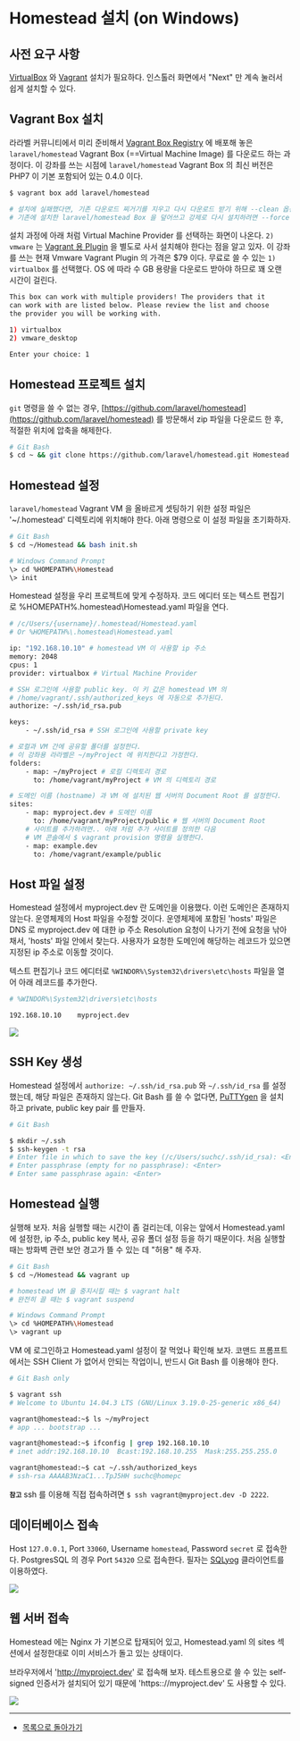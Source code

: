 # Homestead 설치 (on Windows)

## 사전 요구 사항

[VirtualBox](https://www.virtualbox.org/wiki/Downloads) 와 [Vagrant](http://www.vagrantup.com/downloads.html) 설치가 필요하다. 인스톨러 화면에서 "Next" 만 계속 눌러서 쉽게 설치할 수 있다.
 
## Vagrant Box 설치

라라벨 커뮤니티에서 미리 준비해서 [Vagrant Box Registry](https://atlas.hashicorp.com/boxes/search) 에 배포해 놓은 `laravel/homestead` Vagrant Box (==Virtual Machine Image) 를 다운로드 하는 과정이다. 이 강좌를 쓰는 시점에 `laravel/homestead` Vagrant Box 의 최신 버전은 PHP7 이 기본 포함되어 있는 0.4.0 이다.

```bash
$ vagrant box add laravel/homestead

# 설치에 실패했다면, 기존 다운로드 찌거기를 지우고 다시 다운로드 받기 위해 --clean 옵션 스위치를 붙여야 한다.
# 기존에 설치한 laravel/homestead Box 을 덮어쓰고 강제로 다시 설치하려면 --force 옵션 스위치를 붙인다.
```

설치 과정에 아래 처럼 Virtual Machine Provider 를 선택하는 화면이 나온다. `2) vmware` 는 [Vagrant 용 Plugin](http://www.vagrantup.com/vmware) 을 별도로 사서 설치해야 한다는 점을 알고 있자. 이 강좌를 쓰는 현재 Vmware Vagrant Plugin 의 가격은 $79 이다. 무료로 쓸 수 있는 `1) virtualbox` 를 선택했다. OS 에 따라 수 GB 용량을 다운로드 받아야 하므로 꽤 오랜 시간이 걸린다.

```bash
This box can work with multiple providers! The providers that it
can work with are listed below. Please review the list and choose
the provider you will be working with.

1) virtualbox
2) vmware_desktop

Enter your choice: 1
```

## Homestead 프로젝트 설치

`git` 명령을 쓸 수 없는 경우, [https://github.com/laravel/homestead](https://github.com/laravel/homestead) 를 방문해서 zip 파일을 다운로드 한 후, 적절한 위치에 압축을 해제한다. 

```bash
# Git Bash
$ cd ~ && git clone https://github.com/laravel/homestead.git Homestead
```

## Homestead 설정

`laravel/homestead` Vagrant VM 을 올바르게 셋팅하기 위한 설정 파일은 '~/.homestead' 디렉토리에 위치해야 한다. 아래 명령으로 이 설정 파일을 초기화하자.

```bash
# Git Bash
$ cd ~/Homestead && bash init.sh

# Windows Command Prompt
\> cd %HOMEPATH%\Homestead
\> init
```

Homestead 설정을 우리 프로젝트에 맞게 수정하자. 코드 에디터 또는 텍스트 편집기로 %HOMEPATH%\.homestead\Homestead.yaml 파일을 연다.

```bash
# /c/Users/{username}/.homestead/Homestead.yaml
# Or %HOMEPATH%\.homestead\Homestead.yaml

ip: "192.168.10.10" # homestead VM 이 사용할 ip 주소
memory: 2048
cpus: 1
provider: virtualbox # Virtual Machine Provider

# SSH 로그인에 사용할 public key. 이 키 값은 homestead VM 의 
# /home/vagrant/.ssh/authorized_keys 에 자동으로 추가된다.
authorize: ~/.ssh/id_rsa.pub 

keys:
    - ~/.ssh/id_rsa # SSH 로그인에 사용할 private key

# 로컬과 VM 간에 공유할 폴더를 설정한다.
# 이 강좌용 라라벨은 ~/myProject 에 위치한다고 가정한다.
folders:
    - map: ~/myProject # 로컬 디렉토리 경로
      to: /home/vagrant/myProject # VM 의 디렉토리 경로

# 도메인 이름 (hostname) 과 VM 에 설치된 웹 서버의 Document Root 를 설정한다.
sites:
    - map: myproject.dev # 도메인 이름
      to: /home/vagrant/myProject/public # 웹 서버의 Document Root
    # 사이트를 추가하려면.. 아래 처럼 추가 사이트를 정의한 다음
    # VM 콘솔에서 $ vagrant provision 명령을 실행한다.
    - map: example.dev
      to: /home/vagrant/example/public
```

## Host 파일 설정

Homestead 설정에서 myproject.dev 란 도메인을 이용했다. 이런 도메인은 존재하지 않는다. 운영체제의 Host 파일을 수정할 것이다. 운영체제에 포함된 'hosts' 파일은 DNS 로 myproject.dev 에 대한 ip 주소 Resolution 요청이 나가기 전에 요청을 낚아 채서, 'hosts' 파일 안에서 찾는다. 사용자가 요청한 도메인에 해당하는 레코드가 있으면 지정된 ip 주소로 이동할 것이다.

텍스트 편집기나 코드 에디터로 `%WINDOR%\System32\drivers\etc\hosts` 파일을 열어 아래 레코드를 추가한다.

```bash
# %WINDOR%\System32\drivers\etc\hosts

192.168.10.10    myproject.dev
```

![](./images/02-install-homestead-windows-img-01.png)

## SSH Key 생성

Homestead 설정에서 `authorize: ~/.ssh/id_rsa.pub` 와 `~/.ssh/id_rsa` 를 설정했는데, 해당 파일은 존재하지 않는다. Git Bash 를 쓸 수 없다면, [PuTTYgen](http://www.chiark.greenend.org.uk/~sgtatham/putty/download.html) 을 설치하고 private, public key pair 를 만들자.
 
```bash
# Git Bash

$ mkdir ~/.ssh
$ ssh-keygen -t rsa
# Enter file in which to save the key (/c/Users/suchc/.ssh/id_rsa): <Enter>
# Enter passphrase (empty for no passphrase): <Enter>
# Enter same passphrase again: <Enter>
```

## Homestead 실행

실행해 보자. 처음 실행할 때는 시간이 좀 걸리는데, 이유는 앞에서 Homestead.yaml 에 설정한, ip 주소, public key 복사, 공유 폴더 설정 등을 하기 때문이다. 처음 실행할 때는 방화벽 관련 보안 경고가 뜰 수 있는 데 "허용" 해 주자. 

```bash
# Git Bash
$ cd ~/Homestead && vagrant up

# homestead VM 을 중지시킬 때는 $ vagrant halt
# 완전히 끌 때는 $ vagrant suspend

# Windows Command Prompt
\> cd %HOMEPATH%\Homestead
\> vagrant up
```

VM 에 로그인하고 Homestead.yaml 설정이 잘 먹었나 확인해 보자. 코맨드 프롬프트에서는 SSH Client 가 없어서 안되는 작업이니, 반드시 Git Bash 를 이용해야 한다.

```bash
# Git Bash only

$ vagrant ssh
# Welcome to Ubuntu 14.04.3 LTS (GNU/Linux 3.19.0-25-generic x86_64)

vagrant@homestead:~$ ls ~/myProject
# app ... bootstrap ...

vagrant@homestead:~$ ifconfig | grep 192.168.10.10
# inet addr:192.168.10.10  Bcast:192.168.10.255  Mask:255.255.255.0

vagrant@homestead:~$ cat ~/.ssh/authorized_keys
# ssh-rsa AAAAB3NzaC1...TpJ5HH suchc@homepc
```

**`참고`** ssh 를 이용해 직접 접속하려면 `$ ssh vagrant@myproject.dev -D 2222`. 

## 데이터베이스 접속

Host `127.0.0.1`, Port `33060`, Username `homestead`, Password `secret` 로 접속한다. PostgresSQL 의 경우 Port `54320` 으로 접속한다. 필자는 [SQLyog](https://code.google.com/p/sqlyog/wiki/Downloads) 클라이언트를 이용하였다.

![](./images/02-install-homestead-windows-img-02.png)

## 웹 서버 접속

Homestead 에는 Nginx 가 기본으로 탑재되어 있고, Homestead.yaml 의 sites 섹션에서 설정한대로 이미 서비스가 돌고 있는 상태이다.

브라우저에서 'http://myproject.dev' 로 접속해 보자. 테스트용으로 쓸 수 있는 self-signed 인증서가 설치되어 있기 때문에 'https:://myproject.dev' 도 사용할 수 있다.

![](./images/02-install-homestead-windows-img-03.png)

<!--@start-->
---

- [목록으로 돌아가기](../readme.md)
<!--@end-->
